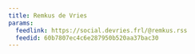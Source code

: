```yaml
---
title: Remkus de Vries
params:
  feedlink: https://social.devries.frl/@remkus.rss
  feedid: 60b7807ec4c6e287950b520aa37bac30
---
```

